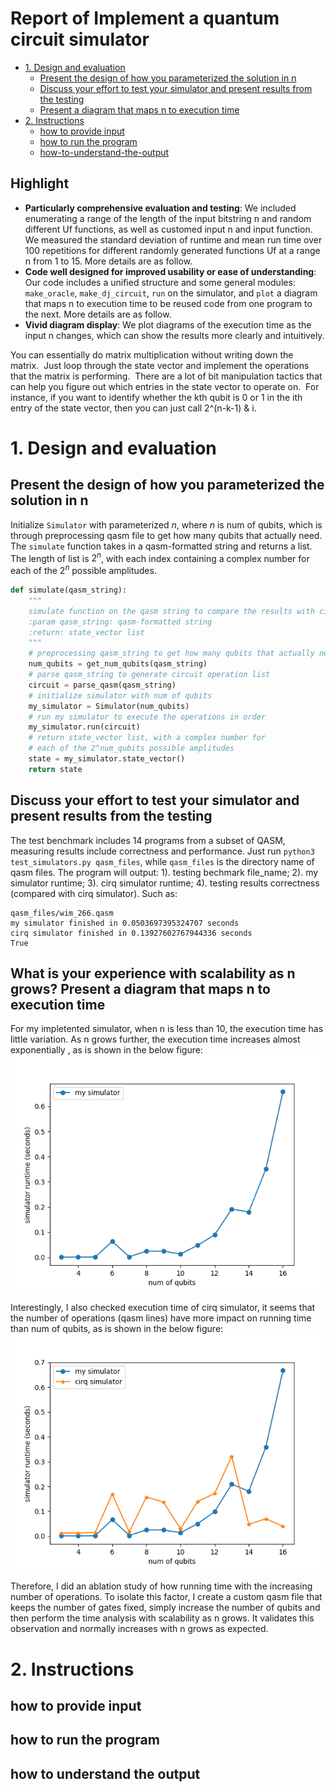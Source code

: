 # Report of Implement a quantum circuit simulator


* [1. Design and evaluation](#1-design-and-evaluation)
  * [Present the design of how you parameterized the solution in n](#present-the-design-of-how-you-parameterized-the-solution-in-n) 
  * [Discuss your effort to test your simulator and present results from the testing](#discuss-your-effort-to-test-your-simulator-and-present-results-from-the-testing)
  * [Present a diagram that maps n to execution time](#what-is-your-experience-with-scalability-as-n-grows-present-a-diagram-that-maps-n-to-execution-time)
* [2. Instructions](#2-instructions)
  * [how to provide input](#how-to-provide-input) 
  * [how to run the program](#how-to-run-the-program)
  * [how-to-understand-the-output](#how-to-understand-the-output)


## Highlight

- **Particularly comprehensive evaluation and testing**: We included enumerating a range of the length of the input bitstring n and random different Uf functions, as well as customed input n and input function. We measured the standard deviation of runtime and mean run time over 100 repetitions for different randomly generated functions Uf at a range n from 1 to 15. More details are as follow.
- **Code well designed for improved usability or ease of understanding**: Our code includes a unified structure and some general modules: `make_oracle`, `make_dj_circuit`, `run` on the simulator, and `plot` a diagram that maps n to execution time to be reused code from one program to the next. More details are as follow.
- **Vivid diagram display**: We plot diagrams of the execution time as the input n changes, which can show the results more clearly and intuitively.


You can essentially do matrix multiplication without writing down the matrix.  Just loop through the state vector and implement the operations that the matrix is performing.  There are a lot of bit manipulation tactics that can help you figure out which entries in the state vector to operate on.  For instance, if you want to identify whether the kth qubit is 0 or 1 in the ith entry of the state vector, then you can just call 2^(n-k-1) & i.  


# 1. Design and evaluation

## Present the design of how you parameterized the solution in n

Initialize `Simulator` with parameterized $n$, where $n$ is num of qubits, which is through preprocessing qasm file to get how many qubits that actually need. The `simulate` function takes in a qasm-formatted string and returns a list. The length of list is $2^n$, with each index containing a complex number for each of the $2^n$ possible amplitudes.

```python
def simulate(qasm_string):
    """
    simulate function on the qasm string to compare the results with cirq simulator
    :param qasm_string: qasm-formatted string
    :return: state_vector list
    """
    # preprocessing qasm_string to get how many qubits that actually need
    num_qubits = get_num_qubits(qasm_string)
    # parse qasm_string to generate circuit operation list
    circuit = parse_qasm(qasm_string)
    # initialize simulator with num of qubits
    my_simulator = Simulator(num_qubits)
    # run my simulator to execute the operations in order
    my_simulator.run(circuit)
    # return state_vector list, with a complex number for
    # each of the 2^num_qubits possible amplitudes
    state = my_simulator.state_vector()
    return state
```

## Discuss your effort to test your simulator and present results from the testing

The test benchmark includes 14 programs from a subset of QASM, measuring results include correctness and performance. Just run `python3 test_simulators.py qasm_files`, while `qasm_files` is the directory name of qasm files. The program will output: 1). testing bechmark file_name; 2). my simulator runtime; 3). cirq simulator runtime; 4). testing results correctness (compared with cirq simulator). Such as:

```
qasm_files/wim_266.qasm
my simulator finished in 0.0503697395324707 seconds
cirq simulator finished in 0.13927602767944336 seconds
True
```

## What is your experience with scalability as n grows? Present a diagram that maps n to execution time

For my impletented simulator, when n is less than 10, the execution time has little variation. As n grows further, the execution time increases almost exponentially , as is shown in the below figure:
![my_simulator_time](my_simulator_time.png)

Interestingly, I also checked execution time of cirq simulator, it seems that the number of operations (qasm lines) have more impact on running time than num of qubits, as is shown in the below figure:
![simulator_time](simulator_time.png)

Therefore, I did an ablation study of how running time with the increasing number of operations. To isolate this factor, I create a custom qasm file that keeps the number of gates fixed, simply increase the number of qubits and then perform the time analysis with scalability as n grows. It validates this observation and normally increases with n grows as expected.


# 2. Instructions

## how to provide input


## how to run the program


## how to understand the output



